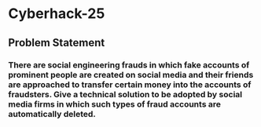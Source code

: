 # Cyberhack-25
## Problem Statement
### There are social engineering frauds in which fake accounts of prominent people are created on social media and their friends are approached to transfer certain money into the accounts of fraudsters. Give a technical solution to be adopted by social media firms in which such types of fraud accounts are automatically deleted.
